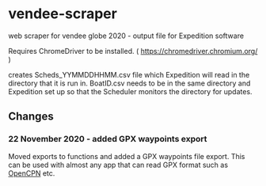 # vendee-scraper
web scraper for vendee globe 2020 - output file for Expedition software

Requires ChromeDriver to be installed. ( https://chromedriver.chromium.org/ )

creates Scheds_YYMMDDHHMM.csv file which Expedition will read in the directory that it is run in. BoatID.csv needs to be in the same directory and Expedition set up so that the Scheduler monitors the directory for updates. 
## Changes
### 22 November 2020 - added GPX waypoints export
Moved exports to functions and added a GPX waypoints file export. This can be used with almost any app that can read GPX format such as [OpenCPN](https://github.com/OpenCPN/OpenCPN) etc. 
